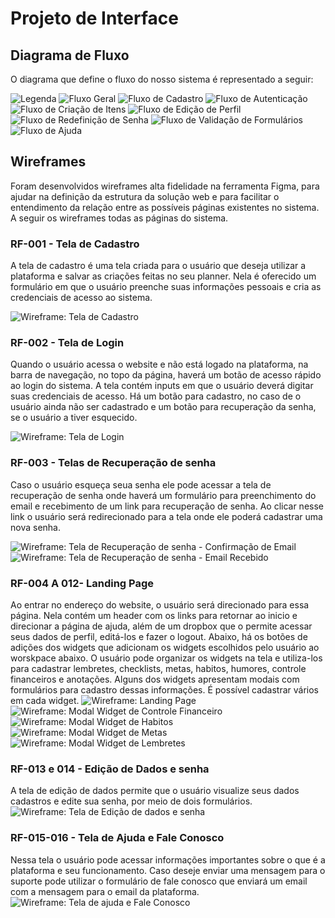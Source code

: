 
# Projeto de Interface

## Diagrama de Fluxo

O diagrama que define o fluxo do nosso sistema é representado a seguir:

![Legenda](img/DF-Legenda.png)
![Fluxo Geral](img/DF-Geral.png)
![Fluxo de Cadastro](img/DF-Cadastro.png)
![Fluxo de Autenticação](img/DF-Autenticacao.png)
![Fluxo de Criação de Itens](img/DF-CriacaoDeItens.png)
![Fluxo de Edição de Perfil](img/DF-EditarPerfil.png)
![Fluxo de Redefinição de Senha](img/DF-EditarPerfil.png)
![Fluxo de Validação de Formulários](img/DF-Validacao.png)
![Fluxo de Ajuda](img/DF-Ajuda.png)

## Wireframes

Foram desenvolvidos wireframes alta fidelidade na ferramenta Figma, para ajudar na definição da estrutura da solução web e para facilitar o entendimento da relação entre as possíveis páginas existentes no sistema. A seguir os wireframes todas as páginas do sistema.

### RF-001 - Tela de Cadastro
A tela de cadastro é uma tela criada para o usuário que deseja utilizar a plataforma e salvar as criações feitas no seu planner. Nela é oferecido um formulário em que o usuário preenche suas informações pessoais e cria as credenciais de acesso ao sistema. 

![Wireframe: Tela de Cadastro](img/RF-001-Cadastro.png)

### RF-002 - Tela de Login
Quando o usuário acessa o website e não está logado na plataforma, na barra de navegação, no topo da página, haverá um botão de acesso rápido ao login do sistema. A tela contém inputs em que o usuário deverá digitar suas credenciais de acesso. Há um botão para cadastro, no caso de o usuário ainda não ser cadastrado e um botão para recuperação da senha, se o usuário a tiver esquecido.

![Wireframe: Tela de Login](img/RF-002-Login.png)

### RF-003 - Telas de Recuperação de senha
Caso o usuário esqueça seua senha ele pode acessar a tela de recuperação de senha onde haverá um formulário para preenchimento do email e recebimento de um link para 
recuperação de senha. Ao clicar nesse link o usuário será redirecionado para a tela onde ele poderá cadastrar uma nova senha. 

![Wireframe: Tela de Recuperação de senha - Confirmação de Email](img/RF-003-EsqueciASenha-TelaDeConfirmacaoDeEmail.png)
![Wireframe: Tela de Recuperação de senha - Email Recebido](img/RF-003-EsqueciASenha-EmailRecebido.png)

### RF-004 A 012- Landing Page
Ao entrar no endereço do website, o usuário será direcionado para essa página. Nela contém um header com os links para retornar ao inicio e direcionar a página de ajuda, além de um dropbox que o permite acessar seus dados de perfil, editá-los e fazer o logout. Abaixo, há os botões de adições dos widgets que adicionam os widgets escolhidos pelo usuário ao worskpace abaixo. O usuário pode organizar os widgets na tela e utiliza-los para cadastrar lembretes, checklists, metas, habitos, humores, controle financeiros e anotações. Alguns dos widgets apresentam modais com formulários para cadastro dessas informações. É possível cadastrar vários em cada widget.
![Wireframe: Landing Page](img/RF-004a012.png)
![Wireframe: Modal Widget de Controle Financeiro](img/Modal-Financas.png)
![Wireframe: Modal Widget de Habitos](img/Modal-Habitos.png)
![Wireframe: Modal Widget de Metas](img/Modal-Metas.png)
![Wireframe: Modal Widget de Lembretes](img/Modal-Lembrete.png)

### RF-013 e 014 - Edição de Dados e senha
A tela de edição de dados permite que o usuário visualize seus dados cadastros e edite sua senha, por meio de dois formulários.
![Wireframe: Tela de Edição de dados e senha](img/RF-013-014-EdicaoDeDadosCadastrais.png)


### RF-015-016 - Tela de Ajuda e Fale Conosco
Nessa tela o usuário pode acessar informações importantes sobre o que é a plataforma e seu funcionamento. Caso deseje enviar uma mensagem para o suporte pode utilizar o formulário de fale conosco que enviará um email com a mensagem para o email da plataforma. 
![Wireframe: Tela de ajuda e Fale Conosco](img/RF-015-016-Ajuda.png)